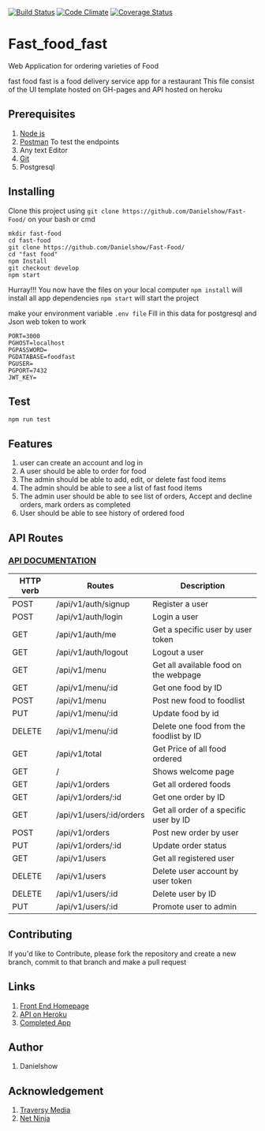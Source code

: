 [![Build Status](https://travis-ci.org/Danielshow/Fast-Food.svg?branch=develop)](https://travis-ci.org/Danielshow/Fast-Food)
[![Code Climate](https://codeclimate.com/github/codeclimate/codeclimate/badges/gpa.svg)](https://codeclimate.com/github/Danielshow/Fast-Food)
[![Coverage Status](https://coveralls.io/repos/github/Danielshow/Fast-Food/badge.svg?branch=develop)](https://coveralls.io/github/Danielshow/Fast-Food?branch=develop)
# Fast_food_fast
Web Application for ordering varieties of Food

fast food fast is a food delivery service app for a restaurant
This file consist of the UI template hosted on GH-pages and API hosted on heroku

## Prerequisites
1. [Node js](https://nodejs.org/en/)
2. [Postman](https://www.getpostman.com/) To test the endpoints
3. Any text Editor
4. [Git](https://git-scm.com/downloads)
4. Postgresql

## Installing

Clone this project using `git clone https://github.com/Danielshow/Fast-Food/` on your bash or cmd

```shell
mkdir fast-food
cd fast-food
git clone https://github.com/Danielshow/Fast-Food/
cd "fast food"
npm Install
git checkout develop
npm start
```
Hurray!!! You now have the files on your local computer
`npm install` will install all app dependencies
`npm start` will start the project

make your environment variable `.env file`
Fill in this data for postgresql and Json web token to work
```
PORT=3000
PGHOST=localhost
PGPASSWORD=
PGDATABASE=foodfast
PGUSER=
PGPORT=7432
JWT_KEY=
```

## Test
```shell
npm run test
```

## Features
1) user can create an account and log in
2) A user should be able to order for food
3) The admin should be able to add, edit, or delete fast food items
4) The admin should be able to see a list of fast food items
5) The admin user should be able to see list of orders, Accept and decline orders, mark orders as completed
6) User should be able to see history of ordered food

## API Routes
### [API DOCUMENTATION](https://app.swaggerhub.com/apis-docs/fastfood/FastFood/1.0#/)

| HTTP verb | Routes  | Description |
|-----------| ------------- | ------------- |
| POST | /api/v1/auth/signup | Register a user |
| POST | /api/v1/auth/login | Login a user |
| GET | /api/v1/auth/me | Get a specific user by user token |
| GET | /api/v1/auth/logout | Logout a user |
| GET | /api/v1/menu  | Get all available food on the webpage  |
| GET | /api/v1/menu/:id  | Get one food by ID  |
| POST | /api/v1/menu  | Post new food to foodlist |
| PUT | /api/v1/menu/:id | Update food by id |
| DELETE | /api/v1/menu/:id  | Delete one food from the foodlist by ID |
| GET | /api/v1/total  | Get Price of all food ordered |
| GET | /  | Shows welcome page |
| GET | /api/v1/orders  | Get all ordered foods  |
| GET | /api/v1/orders/:id  | Get one order by ID  |
| GET | /api/v1/users/:id/orders  | Get all order of a specific user by ID  |
| POST | /api/v1/orders | Post new order by user |
| PUT | /api/v1/orders/:id  | Update order status  |
| GET | /api/v1/users | Get all registered user |
| DELETE | /api/v1/users | Delete user account by user token |
| DELETE | /api/v1/users/:id | Delete user by ID |
| PUT | /api/v1/users/:id | Promote user to admin |

## Contributing

If you'd like to Contribute, please fork the repository and create a new branch, commit to that branch and make a pull request

## Links

1. [Front End Homepage](https://danielshow.github.io/Fast-Food/)
2. [API on Heroku](https://evening-island-29552.herokuapp.com/api/v1)
3. [Completed App](https://evening-island-29552.herokuapp.com)

## Author

1. Danielshow

## Acknowledgement

1. [Traversy Media](https://www.youtube.com/user/TechGuyWeb)
2. [Net Ninja](https://www.youtube.com/channel/UCW5YeuERMmlnqo4oq8vwUpg)
